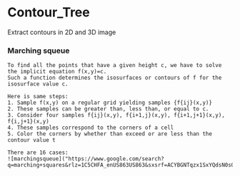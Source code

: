# Contour_Tree
Extract contours in 2D and 3D image

### Marching squeue

    To find all the points that have a given height c, we have to solve the implicit equation f(x,y)=c. 
    Such a function determines the isosurfaces or contours of f for the isosurface value c.
    
    Here is same steps:
    1. Sample f(x,y) on a regular grid yielding samples {f{ij}(x,y)}
    2. These samples can be greater than, less than, or equal to c.
    3. Consider four samples f{ij}(x,y), f{i+1,j}(x,y), f{i+1,j+1}(x,y), f{i,j+1}(x,y) 
    4. These samples correspond to the corners of a cell
    5. Color the corners by whether than exceed or are less than the contour value t
    
    There are 16 cases:
    ![marchingsqueue]("https://www.google.com/search?q=marching+squares&rlz=1C5CHFA_enUS863US863&sxsrf=ACYBGNTqzx1SxYQdsN0s00Lv9UijRQVWWA:1573658989521&source=lnms&tbm=isch&sa=X&ved=0ahUKEwiso8XIwOflAhWrUt8KHSwsCX0Q_AUIEygC&biw=1372&bih=787#imgdii=_ptklB_Acaf1aM:&imgrc=JUEBbWqy3YKSHM:")
